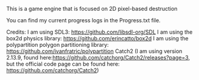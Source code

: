 This is a game engine that is focused on 2D pixel-based destruction

You can find my current progress logs in the Progress.txt file.

Credits: 
I am using SDL3: https://github.com/libsdl-org/SDL
I am using the box2d physics library: https://github.com/erincatto/box2d
I am using the polypartition polygon partitioning library: https://github.com/ivanfratric/polypartition
Catch2 (I am using version 2.13.9, found here:https://github.com/catchorg/Catch2/releases?page=3, but the official code page can be found here: https://github.com/catchorg/Catch2)

